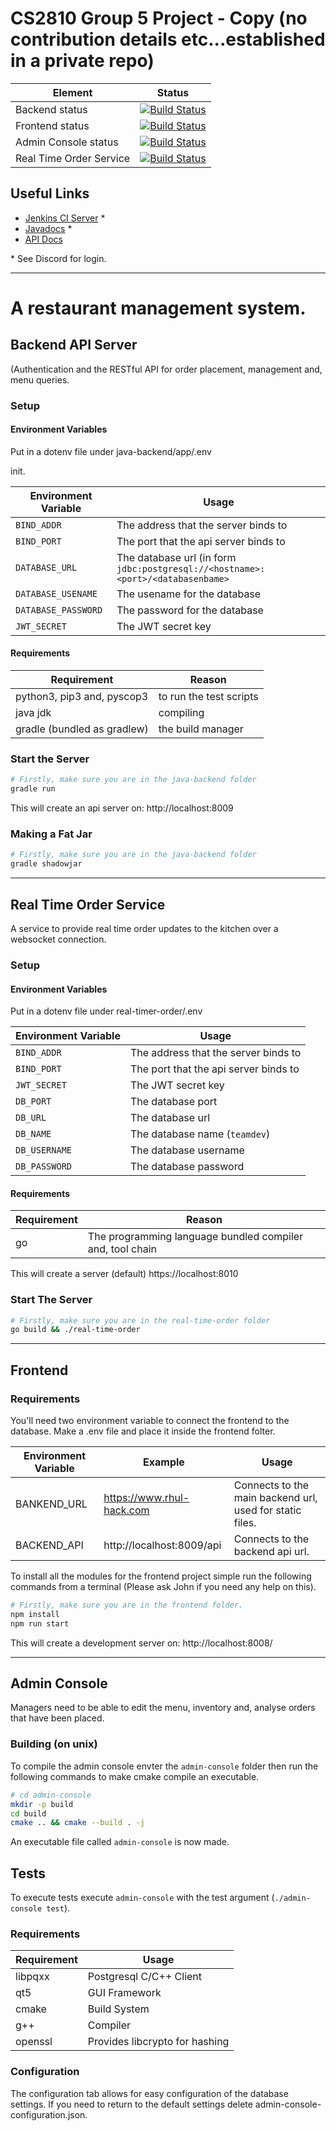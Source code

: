 # CS2810 Group 5 Project - Copy (no contribution details etc...established in a private repo)


| Element              | Status                                                                                                                                                        |
| -------------------- | ------------------------------------------------------------------------------------------------------------------------------------------------------------- |
| Backend status       | [![Build Status](https://jenkins.djpiper28.co.uk/buildStatus/icon?job=teamproject5scm%2Fmain)](https://jenkins.djpiper28.co.uk/job/teamproject5scm/job/main/) |
| Frontend status      | [![Build Status](https://jenkins.djpiper28.co.uk/buildStatus/icon?job=Frontend+Ci%2Fmain)](https://jenkins.djpiper28.co.uk/job/Frontend%20Ci/job/main/)       |
| Admin Console status | [![Build Status](https://jenkins.djpiper28.co.uk/buildStatus/icon?job=AdminConsoleCI%2Fmain)](https://jenkins.djpiper28.co.uk/job/AdminConsoleCI/job/main/)   |
| Real Time Order Service | [![Build Status](https://jenkins.djpiper28.co.uk/buildStatus/icon?job=Real+Time+Order+Service%2Fmain)](https://jenkins.djpiper28.co.uk/job/Real%20Time%20Order%20Service/job/main/) |

## Useful Links

- [Jenkins CI Server](https://jenkins.djpiper28.co.uk) \*
- [Javadocs](https://jenkins.djpiper28.co.uk/job/teamproject5scm/job/main/javadoc/) \*
- [API Docs](./Api%20Documentation)

\* See Discord for login.

---

# A restaurant management system.

## Backend API Server
(Authentication and the RESTful API for order placement, management and, menu queries.

### Setup

#### Environment Variables

Put in a dotenv file under java-backend/app/.env

init.

| Environment Variable | Usage                                                                           |
| -------------------- | ------------------------------------------------------------------------------- |
| `BIND_ADDR`          | The address that the server binds to                                            |
| `BIND_PORT`          | The port that the api server binds to                                           |
| `DATABASE_URL`       | The database url (in form `jdbc:postgresql://<hostname>:<port>/<databasenbame>` |
| `DATABASE_USENAME`   | The usename for the database                                                    |
| `DATABASE_PASSWORD`  | The password for the database                                                   |
| `JWT_SECRET`         | The JWT secret key                                                              |

#### Requirements

| Requirement                 | Reason                  |
| --------------------------- | ----------------------- |
| python3, pip3 and, pyscop3  | to run the test scripts |
| java jdk                    | compiling               |
| gradle (bundled as gradlew) | the build manager       |

### Start the Server

```bash
# Firstly, make sure you are in the java-backend folder
gradle run
```

This will create an api server on: http://localhost:8009

### Making a Fat Jar

```bash
# Firstly, make sure you are in the java-backend folder
gradle shadowjar
```

---

## Real Time Order Service
A service to provide real time order updates to the kitchen over a websocket connection.

### Setup

#### Environment Variables

Put in a dotenv file under real-timer-order/.env

| Environment Variable | Usage                                                                           |
| -------------------- | ------------------------------------------------------------------------------- |
| `BIND_ADDR`          | The address that the server binds to                                            |
| `BIND_PORT`          | The port that the api server binds to                                           |
| `JWT_SECRET`         | The JWT secret key                                                              |
| `DB_PORT` | The database port |
| `DB_URL` | The database url |
| `DB_NAME` | The database name (`teamdev`) |
| `DB_USERNAME` | The database username |
| `DB_PASSWORD` | The database password |

#### Requirements

| Requirement                 | Reason                  |
| --------------------------- | ----------------------- |
| go | The programming language bundled compiler and, tool chain|

This will create a server (default) https://localhost:8010

### Start The Server
```bash
# Firstly, make sure you are in the real-time-order folder
go build && ./real-time-order
```

---

## Frontend

### Requirements

You'll need two environment variable to connect the frontend to the database. Make a .env file and place it inside the frontend folter.

| Environment Variable | Example                   | Usage                                                    |
| -------------------- | ------------------------- | -------------------------------------------------------- |
| BANKEND_URL          | https://www.rhul-hack.com | Connects to the main backend url, used for static files. |
| BACKEND_API          | http://localhost:8009/api | Connects to the backend api url.                         |

To install all the modules for the frontend project simple run the following commands from a terminal (Please ask John if you need any help on this).

```bash
# Firstly, make sure you are in the frontend folder.
npm install
npm run start
```

This will create a development server on: http://localhost:8008/

---

## Admin Console
Managers need to be able to edit the menu, inventory and, analyse orders that have been placed.

### Building (on unix)

To compile the admin console envter the `admin-console` folder then run the following commands to make
cmake compile an executable.

```bash
# cd admin-console
mkdir -p build
cd build
cmake .. && cmake --build . -j
```

An executable file called `admin-console` is now made. 

## Tests

To execute tests execute `admin-console` with the test argument (`./admin-console test`).

### Requirements

| Requirement | Usage                   |
| ----------- | ----------------------- |
| libpqxx     | Postgresql C/C++ Client |
| qt5         | GUI Framework           |
| cmake       | Build System            |
| g++         | Compiler                |
| openssl     | Provides libcrypto for hashing |

### Configuration

The configuration tab allows for easy configuration of the database settings. If you need to return to the default settings delete admin-console-configuration.json.
